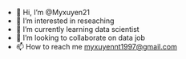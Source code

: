 - 👋 Hi, I’m @Myxuyen21
- 👀 I’m interested in reseaching
- 🌱 I’m currently learning data scientist
- 💞️ I’m looking to collaborate on data job
- 📫 How to reach me myxuyennt1997@gmail.com


<!---
Myxuyen21/Myxuyen21 is a ✨ special ✨ repository because its `README.md` (this file) appears on your GitHub profile.
You can click the Preview link to take a look at your changes.
--->
